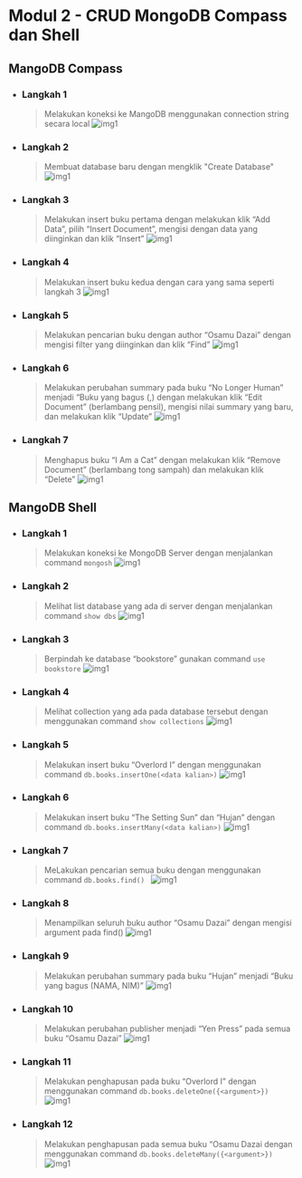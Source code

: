 # Modul 2 - CRUD MongoDB Compass dan Shell

## MangoDB Compass

- ### Langkah 1

  > Melakukan koneksi ke MangoDB menggunakan connection string secara local
  > ![img1](1.png)

- ### Langkah 2

  > Membuat database baru dengan mengklik "Create Database"
  > ![img1](2.png)

- ### Langkah 3

  > Melakukan insert buku pertama dengan melakukan klik “Add Data”, pilih “Insert Document”, mengisi dengan data yang diinginkan dan klik “Insert”
  > ![img1](3.png)

- ### Langkah 4

  > Melakukan insert buku kedua dengan cara yang sama seperti langkah 3
  > ![img1](4.png)

- ### Langkah 5

  > Melakukan pencarian buku dengan author “Osamu Dazai” dengan mengisi filter yang diinginkan dan klik “Find”
  > ![img1](5.png)

- ### Langkah 6

  > Melakukan perubahan summary pada buku “No Longer Human” menjadi “Buku yang bagus (<NAMA>,<NIM>) dengan melakukan klik “Edit Document” (berlambang pensil), mengisi nilai summary yang baru, dan melakukan klik “Update”
  > ![img1](6.png)

- ### Langkah 7
  > Menghapus buku “I Am a Cat” dengan melakukan klik “Remove Document” (berlambang tong sampah) dan melakukan klik “Delete”
  > ![img1](8.png)

## MangoDB Shell

- ### Langkah 1

  > Melakukan koneksi ke MongoDB Server dengan menjalankan command `mongosh`
  > ![img1](9.png)

- ### Langkah 2

  > Melihat list database yang ada di server dengan menjalankan command `show dbs`
  > ![img1](10.png)

- ### Langkah 3

  > Berpindah ke database “bookstore” gunakan command `use bookstore`
  > ![img1](11.png)

- ### Langkah 4

  > Melihat collection yang ada pada database tersebut dengan menggunakan command `show collections`
  > ![img1](12.png)

- ### Langkah 5

  > Melakukan insert buku “Overlord I” dengan menggunakan command `db.books.insertOne(<data kalian>)`
  > ![img1](13.png)

- ### Langkah 6

  > Melakukan insert buku “The Setting Sun” dan “Hujan” dengan command `db.books.insertMany(<data kalian>)`
  > ![img1](14.png)

- ### Langkah 7

  > MeLakukan pencarian semua buku dengan menggunakan command `db.books.find() `
  > ![img1](15.png)

- ### Langkah 8

  > Menampilkan seluruh buku author “Osamu Dazai” dengan mengisi argument pada find()
  > ![img1](16.png)

- ### Langkah 9

  > Melakukan perubahan summary pada buku “Hujan” menjadi “Buku yang bagus (NAMA, NIM)”
  > ![img1](17.png)

- ### Langkah 10

  > Melakukan perubahan publisher menjadi “Yen Press” pada semua buku “Osamu Dazai”
  > ![img1](19.png)

- ### Langkah 11

  > Melakukan penghapusan pada buku “Overlord I” dengan menggunakan command `db.books.deleteOne({<argument>})`
  > ![img1](20.png)

- ### Langkah 12
  > Melakukan penghapusan pada semua buku “Osamu Dazai dengan menggunakan command `db.books.deleteMany({<argument>})`
  > ![img1](21.png)
